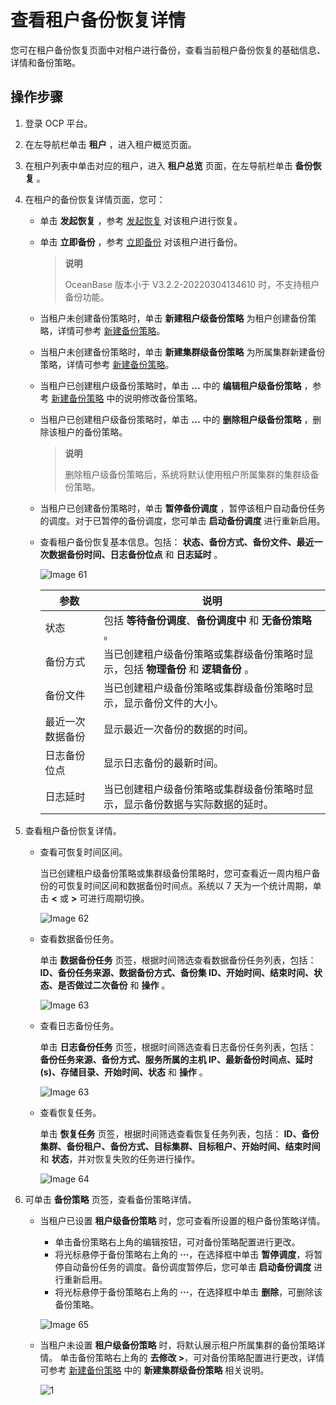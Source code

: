 # 查看租户备份恢复详情

您可在租户备份恢复页面中对租户进行备份，查看当前租户备份恢复的基础信息、详情和备份策略。

## 操作步骤

1. 登录 OCP 平台。

2. 在左导航栏单击 **租户** ，进入租户概览页面。

3. 在租户列表中单击对应的租户，进入 **租户总览** 页面，在左导航栏单击 **备份恢复** 。

4. 在租户的备份恢复详情页面，您可：

   * 单击 **发起恢复** ，参考 [发起恢复](4.initiate-a-recovery-task.md) 对该租户进行恢复。

   * 单击 **立即备份** ，参考 [立即备份](3.back-up.md) 对该租户进行备份。

     > **说明**
     >
     > OceanBase 版本小于 V3.2.2-20220304134610 时，不支持租户备份功能。

   * 当租户未创建备份策略时，单击 **新建租户级备份策略** 为租户创建备份策略，详情可参考 [新建备份策略](2.create-a-backup-strategy.md)。

   * 当租户未创建备份策略时，单击 **新建集群级备份策略** 为所属集群新建备份策略，详情可参考 [新建备份策略](../9.backup-and-restoration/3.create-a-backup-strategy.md)。

   * 当租户已创建租户级备份策略时，单击 **...** 中的 **编辑租户级备份策略** ，参考 [新建备份策略](../9.backup-and-restoration/3.create-a-backup-strategy.md) 中的说明修改备份策略。

   * 当租户已创建租户级备份策略时，单击 **...** 中的 **删除租户级备份策略** ，删除该租户的备份策略。

      > **说明**
      >
      > 删除租户级备份策略后，系统将默认使用租户所属集群的集群级备份策略。

   * 当租户已创建备份策略时，单击 **暂停备份调度** ，暂停该租户自动备份任务的调度。对于已暂停的备份调度，您可单击 **启动备份调度** 进行重新启用。

   * 查看租户备份恢复基本信息。包括： **状态、备份方式、备份文件、最近一次数据备份时间、日志备份位点** 和 **日志延时** 。

      ![Image 61](https://help-static-aliyun-doc.aliyuncs.com/assets/img/zh-CN/7723482561/p440026.png)
  
      |    参数    |  说明  |
      |----------|---|
      | 状态       | 包括 **等待备份调度**、**备份调度中** 和 **无备份策略** 。 |
      | 备份方式     | 当已创建租户级备份策略或集群级备份策略时显示，包括 **物理备份** 和 **逻辑备份** 。 |
      | 备份文件     | 当已创建租户级备份策略或集群级备份策略时显示，显示备份文件的大小。 |
      | 最近一次数据备份 | 显示最近一次备份的数据的时间。 |
      | 日志备份位点   | 显示日志备份的最新时间。 |
      | 日志延时     | 当已创建租户级备份策略或集群级备份策略时显示，显示备份数据与实际数据的延时。 |

5. 查看租户备份恢复详情。

   * 查看可恢复时间区间。

      当已创建租户级备份策略或集群级备份策略时，您可查看近一周内租户备份的可恢复时间区间和数据备份时间点。系统以 7 天为一个统计周期，单击 **\<** 或 **\>** 可进行周期切换。

      ![Image 62](https://help-static-aliyun-doc.aliyuncs.com/assets/img/zh-CN/4996479461/p428261.png)

   * 查看数据备份任务。

      单击 **数据备份任务** 页签，根据时间筛选查看数据备份任务列表，包括：**ID、备份任务来源、数据备份方式、备份集 ID、开始时间、结束时间、状态、是否做过二次备份** 和 **操作** 。

      ![Image 63](https://obbusiness-private.oss-cn-shanghai.aliyuncs.com/doc/img/ocp/401/%E7%A7%9F%E6%88%B7%E6%95%B0%E6%8D%AE%E5%A4%87%E4%BB%BD%E4%BB%BB%E5%8A%A11.png)

   * 查看日志备份任务。

      单击 **日志备份任务** 页签，根据时间筛选查看日志备份任务列表，包括： **备份任务来源、备份方式、服务所属的主机 IP、最新备份时间点、延时(s)、存储目录、开始时间、状态** 和 **操作** 。

      ![Image 63](https://obbusiness-private.oss-cn-shanghai.aliyuncs.com/doc/img/ocp/401/%E7%A7%9F%E6%88%B7%E6%97%A5%E5%BF%97%E5%A4%87%E4%BB%BD%E4%BB%BB%E5%8A%A11.png)

   * 查看恢复任务。

      单击 **恢复任务** 页签，根据时间筛选查看恢复任务列表，包括： **ID、备份集群、备份租户、备份方式、目标集群、目标租户、开始时间、结束时间** 和 **状态**，并对恢复失败的任务进行操作。

      ![Image 64](https://obbusiness-private.oss-cn-shanghai.aliyuncs.com/doc/img/ocp/401/%E7%A7%9F%E6%88%B7%E6%81%A2%E5%A4%8D%E4%BB%BB%E5%8A%A11.png)

6. 可单击 **备份策略** 页签，查看备份策略详情。

   * 当租户已设置 **租户级备份策略** 时，您可查看所设置的租户备份策略详情。

      * 单击备份策略右上角的编辑按钮，可对备份策略配置进行更改。
      * 将光标悬停于备份策略右上角的 **···**，在选择框中单击 **暂停调度**，将暂停自动备份任务的调度。备份调度暂停后，您可单击 **启动备份调度** 进行重新启用。
      * 将光标悬停于备份策略右上角的 **···**，在选择框中单击 **删除**，可删除该备份策略。

      ![Image 65](https://obbusiness-private.oss-cn-shanghai.aliyuncs.com/doc/img/ocp/401/Image%2021.png)

   * 当租户未设置 **租户级备份策略** 时，将默认展示租户所属集群的备份策略详情。
      单击备份策略右上角的 **去修改 >**，可对备份策略配置进行更改，详情可参考 [新建备份策略](../9.backup-and-restoration/3.create-a-backup-strategy.md) 中的 **新建集群级备份策略** 相关说明。

      ![1](https://obbusiness-private.oss-cn-shanghai.aliyuncs.com/doc/img/ocp/401/%E9%9B%86%E7%BE%A4%E7%BA%A7%E5%A4%87%E4%BB%BD%E7%AD%96%E7%95%A51.png)
